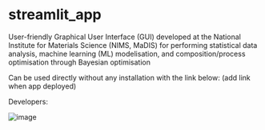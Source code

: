 # streamlit_app
User-friendly Graphical User Interface (GUI) developed at the National Institute for Materials Science (NIMS, MaDIS) for performing statistical data analysis, machine learning (ML) modelisation, and composition/process optimisation through Bayesian optimisation

Can be used directly without any installation with the link below:
(add link when app deployed)

Developers:

![image](https://user-images.githubusercontent.com/108456770/215393952-520706b3-cc6b-4991-80fa-d31f39646b17.png)
